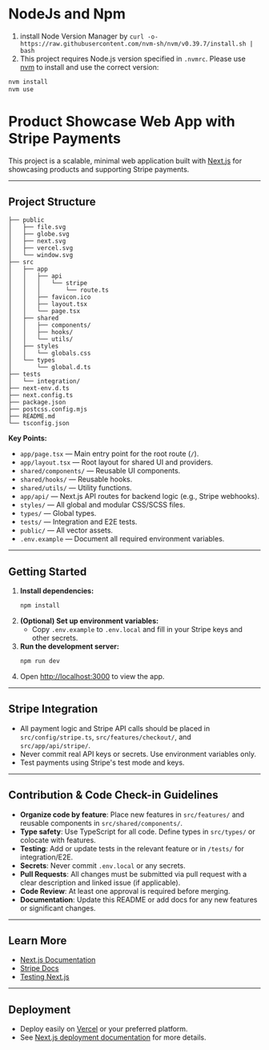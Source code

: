 # NodeJs and Npm
1. install Node Version Manager by `curl -o- https://raw.githubusercontent.com/nvm-sh/nvm/v0.39.7/install.sh | bash`
2. This project requires Node.js version specified in `.nvmrc`. Please use [nvm](https://github.com/nvm-sh/nvm) to install and use the correct version:

```sh
nvm install
nvm use
```

# Product Showcase Web App with Stripe Payments

This project is a scalable, minimal web application built with [Next.js](https://nextjs.org) for showcasing products and supporting Stripe payments.

---

## Project Structure

```
├── public
│   ├── file.svg
│   ├── globe.svg
│   ├── next.svg
│   ├── vercel.svg
│   └── window.svg
├── src
│   ├── app
│   │   ├── api
│   │   │   └── stripe
│   │   │       └── route.ts
│   │   ├── favicon.ico
│   │   ├── layout.tsx
│   │   └── page.tsx
│   ├── shared
│   │   ├── components/
│   │   ├── hooks/
│   │   └── utils/
│   ├── styles
│   │   └── globals.css
│   └── types
│       └── global.d.ts
├── tests
│   └── integration/
├── next-env.d.ts
├── next.config.ts
├── package.json
├── postcss.config.mjs
├── README.md
└── tsconfig.json
```

**Key Points:**
- `app/page.tsx` — Main entry point for the root route (`/`).
- `app/layout.tsx` — Root layout for shared UI and providers.
- `shared/components/` — Reusable UI components.
- `shared/hooks/` — Reusable hooks.
- `shared/utils/` — Utility functions.
- `app/api/` — Next.js API routes for backend logic (e.g., Stripe webhooks).
- `styles/` — All global and modular CSS/SCSS files.
- `types/` — Global types.
- `tests/` — Integration and E2E tests.
- `public/` — All vector assets.
- `.env.example` — Document all required environment variables.
---

## Getting Started

1. **Install dependencies:**
   ```bash
   npm install
   ```
2. **(Optional) Set up environment variables:**
   - Copy `.env.example` to `.env.local` and fill in your Stripe keys and other secrets.
3. **Run the development server:**
   ```bash
   npm run dev
   ```
4. Open [http://localhost:3000](http://localhost:3000) to view the app.

---

## Stripe Integration
- All payment logic and Stripe API calls should be placed in `src/config/stripe.ts`, `src/features/checkout/`, and `src/app/api/stripe/`.
- Never commit real API keys or secrets. Use environment variables only.
- Test payments using Stripe's test mode and keys.

---

## Contribution & Code Check-in Guidelines
- **Organize code by feature**: Place new features in `src/features/` and reusable components in `src/shared/components/`.
- **Type safety**: Use TypeScript for all code. Define types in `src/types/` or colocate with features.
- **Testing**: Add or update tests in the relevant feature or in `/tests/` for integration/E2E.
- **Secrets**: Never commit `.env.local` or any secrets.
- **Pull Requests**: All changes must be submitted via pull request with a clear description and linked issue (if applicable).
- **Code Review**: At least one approval is required before merging.
- **Documentation**: Update this README or add docs for any new features or significant changes.

---

## Learn More

- [Next.js Documentation](https://nextjs.org/docs)
- [Stripe Docs](https://stripe.com/docs)
- [Testing Next.js](https://nextjs.org/docs/testing)

---

## Deployment

- Deploy easily on [Vercel](https://vercel.com/) or your preferred platform.
- See [Next.js deployment documentation](https://nextjs.org/docs/app/building-your-application/deploying) for more details.
